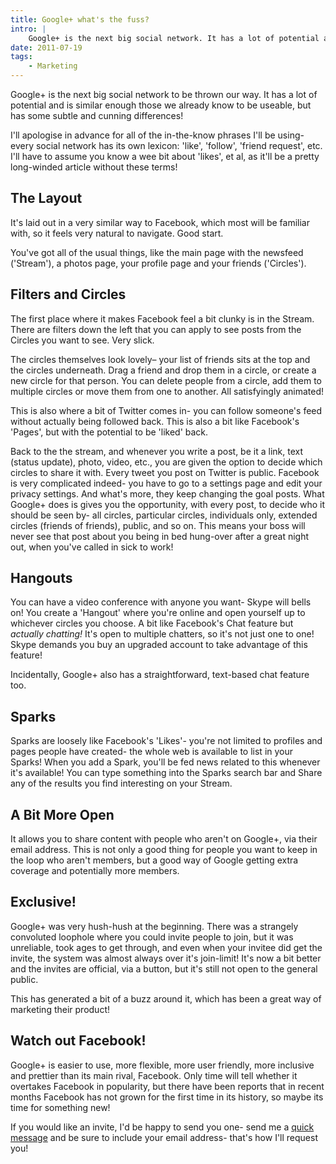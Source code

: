 ```yaml
---
title: Google+ what's the fuss?
intro: |
    Google+ is the next big social network. It has a lot of potential and is similar those we already know to be useable, but has some subtle differences.
date: 2011-07-19
tags:
    - Marketing
---
```


Google+ is the next big social network to be thrown our way. It has a lot of potential and is similar enough those we already know to be useable, but has some subtle and cunning differences!

I'll apologise in advance for all of the in-the-know phrases I'll be using- every social network has its own lexicon: 'like', 'follow', 'friend request', etc. I'll have to assume you know a wee bit about 'likes', et al, as it'll be a pretty long-winded article without these terms!

## The Layout

It's laid out in a very similar way to Facebook, which most will be familiar with, so it feels very natural to navigate. Good start.

You've got all of the usual things, like the main page with the newsfeed ('Stream'), a photos page, your profile page and your friends ('Circles').

## Filters and Circles

The first place where it makes Facebook feel a bit clunky is in the Stream. There are filters down the left that you can apply to see posts from the Circles you want to see. Very slick.

The circles themselves look lovely– your list of friends sits at the top and the circles underneath. Drag a friend and drop them in a circle, or create a new circle for that person. You can delete people from a circle, add them to multiple circles or move them from one to another. All satisfyingly animated!

This is also where a bit of Twitter comes in- you can follow someone's feed without actually being followed back. This is also a bit like Facebook's 'Pages', but with the potential to be 'liked' back.

Back to the the stream, and whenever you write a post, be it a link, text (status update), photo, video, etc., you are given the option to decide which circles to share it with. Every tweet you post on Twitter is public. Facebook is very complicated indeed- you have to go to a settings page and edit your privacy settings. And what's more, they keep changing the goal posts. What Google+ does is gives you the opportunity, with every post, to decide who it should be seen by- all circles, particular circles, individuals only, extended circles (friends of friends), public, and so on. This means your boss will never see that post about you being in bed hung-over after a great night out, when you've called in sick to work!

## Hangouts

You can have a video conference with anyone you want- Skype will bells on! You create a 'Hangout' where you're online and open yourself up to whichever circles you choose. A bit like Facebook's Chat feature but _actually chatting!_ It's open to multiple chatters, so it's not just one to one! Skype demands you buy an upgraded account to take advantage of this feature!

Incidentally, Google+ also has a straightforward, text-based chat feature too.

## Sparks

Sparks are loosely like Facebook's 'Likes'- you're not limited to profiles and pages people have created- the whole web is available to list in your Sparks! When you add a Spark, you'll be fed news related to this whenever it's available! You can type something into the Sparks search bar and Share any of the results you find interesting on your Stream.

## A Bit More Open

It allows you to share content with people who aren't on Google+, via their email address. This is not only a good thing for people you want to keep in the loop who aren't members, but a good way of Google getting extra coverage and potentially more members.

## Exclusive!

Google+ was very hush-hush at the beginning. There was a strangely convoluted loophole where you could invite people to join, but it was unreliable, took ages to get through, and even when your invitee did get the invite, the system was almost always over it's join-limit! It's now a bit better and the invites are official, via a button, but it's still not open to the general public.

This has generated a bit of a buzz around it, which has been a great way of marketing their product!

## Watch out Facebook!

Google+ is easier to use, more flexible, more user friendly, more inclusive and prettier than its main rival, Facebook. Only time will tell whether it overtakes Facebook in popularity, but there have been reports that in recent months Facebook has not grown for the first time in its history, so maybe its time for something new!

If you would like an invite, I'd be happy to send you one- send me a [quick message](http://tempertemper.net/contact) and be sure to include your email address- that's how I'll request you!
